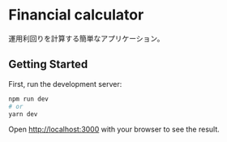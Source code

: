 # Financial calculator

運用利回りを計算する簡単なアプリケーション。

## Getting Started

First, run the development server:

```bash
npm run dev
# or
yarn dev
```

Open [http://localhost:3000](http://localhost:3000) with your browser to see the result.
